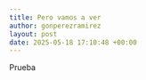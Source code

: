 ```yaml
---
title: Pero vamos a ver
author: gonperezramirez
layout: post
date: 2025-05-18 17:10:48 +00:00
---
```

Prueba
